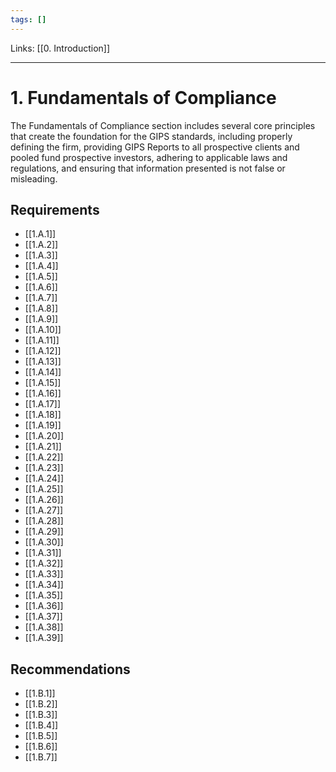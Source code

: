 ```yaml
---
tags: []
---
```

Links: [[0. Introduction]]
___
# 1. Fundamentals of Compliance
The Fundamentals of Compliance section includes several core principles that create the foundation for the GIPS standards, including properly defining the firm, providing GIPS Reports to all prospective clients and pooled fund prospective investors, adhering to applicable laws and regulations, and ensuring that information presented is not false or misleading.

## Requirements
- [[1.A.1]]
- [[1.A.2]]
- [[1.A.3]]
- [[1.A.4]]
- [[1.A.5]]
- [[1.A.6]]
- [[1.A.7]]
- [[1.A.8]]
- [[1.A.9]]
- [[1.A.10]]
- [[1.A.11]]
- [[1.A.12]]
- [[1.A.13]]
- [[1.A.14]]
- [[1.A.15]]
- [[1.A.16]]
- [[1.A.17]]
- [[1.A.18]]
- [[1.A.19]]
- [[1.A.20]]
- [[1.A.21]]
- [[1.A.22]]
- [[1.A.23]]
- [[1.A.24]]
- [[1.A.25]]
- [[1.A.26]]
- [[1.A.27]]
- [[1.A.28]]
- [[1.A.29]]
- [[1.A.30]]
- [[1.A.31]]
- [[1.A.32]]
- [[1.A.33]]
- [[1.A.34]]
- [[1.A.35]]
- [[1.A.36]]
- [[1.A.37]]
- [[1.A.38]]
- [[1.A.39]]
## Recommendations
- [[1.B.1]]
- [[1.B.2]]
- [[1.B.3]]
- [[1.B.4]]
- [[1.B.5]]
- [[1.B.6]]
- [[1.B.7]]